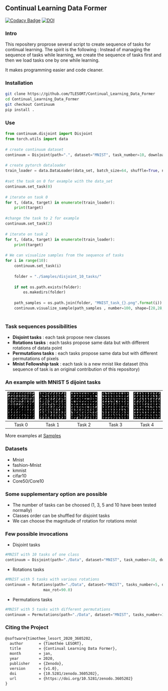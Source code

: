 ## Continual Learning Data Former

[![Codacy Badge](https://api.codacy.com/project/badge/Grade/9273eb0f97b946308248b0007e054e54)](https://app.codacy.com/app/TLESORT/Continual_Learning_Data_Former?utm_source=github.com&utm_medium=referral&utm_content=TLESORT/Continual_Learning_Data_Former&utm_campaign=Badge_Grade_Dashboard)
[![DOI](https://zenodo.org/badge/198824802.svg)](https://zenodo.org/badge/latestdoi/198824802)


### Intro

This repositery proprose several script to create sequence of tasks for continual learning. The spirit is the following : 
Instead of managing the sequence of tasks while learning, we create the sequence of tasks first and then we load tasks 
one by one while learning.

It makes programming easier and code cleaner.

### Installation

```bash
git clone https://github.com/TLESORT/Continual_Learning_Data_Former
cd Continual_Learning_Data_Former
git checkout Continuum
pip install .
```

### Use

```python
from continuum.disjoint import Disjoint
from torch.utils import data

# create continuum dataset
continuum = Disjoint(path=".", dataset="MNIST", task_number=10, download=True, train=True)

# create pytorch dataloader
train_loader = data.DataLoader(data_set, batch_size=64, shuffle=True, num_workers=6)

#set the task on 0 for example with the data_set
continuum.set_task(0)

# iterate on task 0
for t, (data, target) in enumerate(train_loader):
    print(target)
    
#change the task to 2 for example
continuum.set_task(2)

# iterate on task 2
for t, (data, target) in enumerate(train_loader):
    print(target)

# We can visualize samples from the sequence of tasks
for i in range(10):
    continuum.set_task(i)
    
    folder = "./Samples/disjoint_10_tasks/"
    
    if not os.path.exists(folder):
        os.makedirs(folder)
    
    path_samples = os.path.join(folder, "MNIST_task_{}.png".format(i))
    continuum.visualize_sample(path_samples , number=100, shape=[28,28,1])
    
```


### Task sequences possibilities

-   **Disjoint tasks** : each task propose new classes
-   **Rotations tasks** : each tasks propose same data but with different rotations of datata point
-   **Permutations tasks** : each tasks propose same data but with different permutations of pixels
-   **Mnist Fellowship task** : each task is a new mnist like dataset (this sequence of task is an original contribution of this repository)

### An example with MNIST 5 dijoint tasks

|<img src="/Samples/disjoint_5_tasks/MNIST_task_0.png" width="150">|<img src="/Samples/disjoint_5_tasks/MNIST_task_1.png" width="150">|<img src="/Samples/disjoint_5_tasks/MNIST_task_2.png" width="150">|<img src="/Samples/disjoint_5_tasks/MNIST_task_3.png" width="150">|<img src="/Samples/disjoint_5_tasks/MNIST_task_4.png" width="150">|    
|:-------------------------:|:-------------------------:|:-------------------------:|:-------------------------:|:-------------------------:|
|Task 0 | Task 1 | Task 2 | Task 3 | Task 4|

More examples at [Samples](/Samples)

### Datasets

-   Mnist
-   fashion-Mnist
-   kmnist
-   cifar10
-   Core50/Core10

### Some supplementary option are possible
-   The number of tasks can be choosed (1, 3, 5 and 10 have been tested normally)
-   Classes order can be shuffled for disjoint tasks
-   We can choose the magnitude of rotation for rotations mnist

### Few possible invocations

-   Disjoint tasks

```python
#MNIST with 10 tasks of one class
continuum = Disjoint(path="./Data", dataset="MNIST", task_number=10, download=True, train=True)
```
-   Rotations tasks

```python
#MNIST with 5 tasks with various rotations
continuum = Rotations(path="./Data", dataset="MNIST", tasks_number=5, download=True, train=True, min_rot=0.0,
                 max_rot=90.0)
```

-   Permutations tasks

```python
#MNIST with 5 tasks with different permutations
continuum = Permutations(path="./Data", dataset="MNIST", tasks_number=1, download=False, train=True)
```



### Citing the Project

```Array.<string>
@software{timothee_lesort_2020_3605202,
  author       = {Timothée LESORT},
  title        = {Continual Learning Data Former},
  month        = jan,
  year         = 2020,
  publisher    = {Zenodo},
  version      = {v1.0},
  doi          = {10.5281/zenodo.3605202},
  url          = {https://doi.org/10.5281/zenodo.3605202}
}

```
